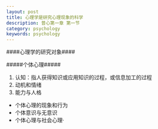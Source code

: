 ```yaml
---
layout: post
title: 心理学是研究心理现象的科学
description: 普心第一章 第一节
category: psychology
keywords: psychology 
---
```


####心理学的研究对象####

#####个体心理#####
1. 认知：指人获得知识或应用知识的过程，或信息加工的过程
2. 动机和情绪
3. 能力与人格
* 个体心理的现象和行为
* 个体意识与无意识
* 个体心理与社会心理·


